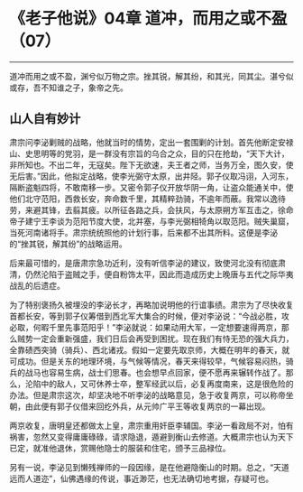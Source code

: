 # 《老子他说》04章 道冲，而用之或不盈（07）

------

道冲而用之或不盈，渊兮似万物之宗。挫其锐，解其纷，和其光，同其尘。湛兮似或存，吾不知谁之子，象帝之先。

## 山人自有妙计

肃宗问李泌剿贼的战略，他就当时的情势，定出一套围剿的计划。首先他断定安禄山、史思明等的党羽，是一群没有宗旨的乌合之众，目的只在抢劫，“天下大计，非所知也。不出二年，无寇矣。陛下无欲速，夫王者之师，当务万全，图久安，使无后害。”因此，他拟定战略，使李光弼守太原，出井陉。郭子仪取冯诩，入河东，隔断盗魁四将，不敢南移一步。又密令郭子仪开放华阴一角，让盗众能通关中，使他们北守范阳，西救长安，奔命数千里，其精粹劲骑，不逾年而蔽。我常以逸待劳，来避其锋，去翦其疲。以所征各路之兵，会扶风，与太原朔方军互击之，徐命帝子建宁王李谈为范阳节度大使，北并塞，与李光弼相犄角以取范阳。贼失巢窟，当死河南诸将手。肃宗统统照他的计划行事，后来都不出其所料。这便是李泌的“挫其锐，解其纷”的战略运用。

后来最可惜的，是唐肃宗急功近利，没有听信李泌的建议，致使河北没有彻底肃清，仍然沦陷于盗贼之手，便自粉饰太平，因此而造成历史上晚唐与五代之际华夷战乱的后遗症。

为了特别褒扬久被埋没的李泌长才，再略加说明他的行谊事绩。肃宗为了尽快收复首都长安，等到郭子仪筹借到西北军大集合的时候，便对李泌说：“今战必胜，攻必取，何暇千里先事范阳乎！”李泌就说：如果动用大军，一定想要速得两京，那么贼势一定会重新强盛，我们日后会再受到困扰。现在我们有恃无恐的强大兵力，全靠碛西突骑（骑兵）、西北诸戎。假如一定要先取京师，大概在明年的春天，就可成功。但是关东的地理环境，与气候等情况，春天来得较早，气候容易闷热，骑兵的战马也容易生病，战士们思春。也会想早点回家，便不愿再来辗转作战了。那么，沦陷中的敌人，又可休养士卒，整军经武以后，必复再度南来，这是很危险的办法。但是肃宗这次，却坚决地不听李泌的战略意见，急于收复两京，可以称帝坐朝，由此便有郭子仪借来回纥外兵，从元帅广平王等收复两京的一幕出现。

两京收复，唐明皇还都做太上皇，肃宗重用奸臣李辅国。李泌一看政局不对，怕有祸害，忽然又变得庸庸碌碌，请求隐退，遁避到衡山去修道。大概肃宗也认为天下已定，就准他退休，赏赐他隐士的服装和住宅，颁予三品禄位。

另有一说，李泌见到懒残禅师的一段因缘，是在他避隐衡山的时期。总之，“天道远而人道迩”，仙佛遇缘的传说，事近渺茫，也无法确切地考据，存疑可也。